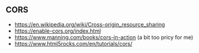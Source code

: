 ## CORS

- https://en.wikipedia.org/wiki/Cross-origin_resource_sharing
- https://enable-cors.org/index.html
- https://www.manning.com/books/cors-in-action (a bit too pricy for me)
- https://www.html5rocks.com/en/tutorials/cors/
